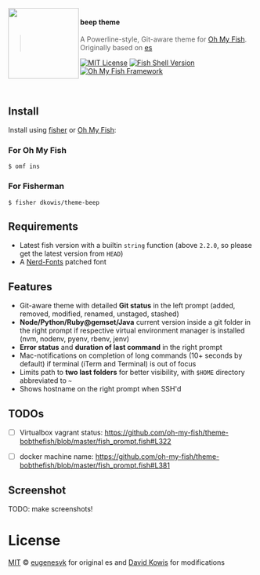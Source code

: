 <img src="https://cdn.rawgit.com/oh-my-fish/oh-my-fish/e4f1c2e0219a17e2c748b824004c8d0b38055c16/docs/logo.svg" align="left" width="144px" height="144px"/>

#### beep theme
> A Powerline-style, Git-aware theme for [Oh My Fish][omf-link]. Originally based on [es](https://github.com/oh-my-fish/theme-es)

[![MIT License](https://img.shields.io/badge/license-MIT-007EC7.svg?style=flat-square)](/LICENSE) [![Fish Shell Version](https://img.shields.io/badge/fish-v2.2.0-007EC7.svg?style=flat-square)](http://fishshell.com) [![Oh My Fish Framework](https://img.shields.io/badge/Oh%20My%20Fish-Framework-007EC7.svg?style=flat-square)](https://www.github.com/oh-my-fish/oh-my-fish)

<br/>

## Install
Install using [fisher][fisherman-link] or [Oh My Fish][omf-link]:

### For Oh My Fish
```fish
$ omf ins
```

### For Fisherman
```fish
$ fisher dkowis/theme-beep
```

## Requirements
* Latest fish version with a builtin `string` function (above `2.2.0`, so please get the latest version from  `HEAD`)
* A [Nerd-Fonts][nerd-fonts-link] patched font

## Features

* Git-aware theme with detailed __Git status__ in the left prompt (added, removed, modified, renamed, unstaged, stashed)
* __Node/Python/Ruby@gemset/Java__ current version inside a git folder in the right prompt if respective virtual environment manager is installed (nvm, nodenv, pyenv, rbenv, jenv)
* __Error status__ and __duration of last command__ in the right prompt
* Mac-notifications on completion of long commands (10+&nbsp;seconds by default) if terminal (iTerm and Terminal) is out of focus
* Limits path to __two last folders__ for better visibility, with `$HOME` directory abbreviated to `~`
* Shows hostname on the right prompt when SSH'd

## TODOs

* [ ] Virtualbox vagrant status: https://github.com/oh-my-fish/theme-bobthefish/blob/master/fish_prompt.fish#L322
* [ ] docker machine name: https://github.com/oh-my-fish/theme-bobthefish/blob/master/fish_prompt.fish#L381


## Screenshot

TODO: make screenshots!

# License

[MIT][mit] © [eugenesvk][author] for original es and [David Kowis][beep-author] for modifications


[mit]:              https://opensource.org/licenses/MIT
[author]:           https://github.com/eugenesvk
[beep-author]:      https://github.com/dkowis
[omf-link]:         https://www.github.com/oh-my-fish/oh-my-fish
[fisherman-link]:   https://github.com/fisherman/fisherman
[nerd-fonts-link]:  https://nerdfonts.com

[license-badge]:    https://img.shields.io/badge/license-MIT-007EC7.svg?style=flat-square
